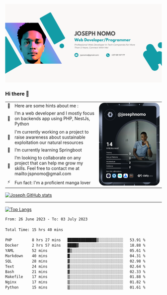 ![Banner of my profile!](/Joseph_NOMO_NEW.png "Banner")

### Hi there 👋

<!--- | --  | 👋  | Here are some hints about me :                                                                                                 | <td rowspan=6><img src="/devcard.svg" width="400" alt="Joseph NOMO's Dev Card"/></td> |
| --- | --- | ------------------------------------------------------------------------------------------------------------------------------ | ------------------------------------------------------------------------------------- |
| --  | 🔭  | I’m a web developer and I mostly focus on backends app using PHP, NestJs, Python                                               |
| --  | 🦁  | I'm currently working on a project to raise awareness about sustainable exploitation our natural resources                     |
| --  | 🌱  | I’m currently learning Springboot                                                                                              |
| --  | 👯  | I’m looking to collaborate on any project that can help me grow my skills. Feel free to contact me at mailto:jspnomo@gmail.com |
| --  | ⚡  | Fun fact: I'm a proficient manga lover                                                                                         |
--->

<table>
    <tr>
        <td width="1%">👋</td>
        <td width="55%">Here are some hints about me :</td>
        <td rowspan=6 width="44%"><img src="/devcard.svg" width="400" alt="Joseph NOMO's Dev Card"/></td>
    </tr>
    <tr>
        <td>🔭</td>
        <td>I’m a web developer and I mostly focus on backends app using PHP, NestJs, Python</td>
    </tr>
    <tr>
        <td>🦁</td>
        <td>I'm currently working on a project to raise awareness about sustainable exploitation our natural resources</td>
    </tr>
    <tr>
        <td>🌱</td>
        <td>I’m currently learning Springboot</td>
    </tr>
    <tr>
        <td>👯</td>
        <td>I’m looking to collaborate on any project that can help me grow my skills. Feel free to contact me at mailto:jspnomo@gmail.com</td>
    </tr>
    <tr>
        <td>⚡</td>
        <td>Fun fact: I'm a proficient manga lover</td>
    </tr>

</table>

[![Joseph GitHub stats](https://github-readme-stats-seven-sigma-53.vercel.app/api?username=Jspascal)](https://github.com/Jspascal/github-readme-stats)

---

[![Top Langs](https://github-readme-stats-seven-sigma-53.vercel.app/api/top-langs/?username=Jspascal&layout=compact)](https://github.com/Jspascal/github-readme-stats)

<!--START_SECTION:waka-->

```txt
From: 26 June 2023 - To: 03 July 2023

Total Time: 15 hrs 40 mins

PHP         8 hrs 27 mins   █████████████▒░░░░░░░░░░░   53.91 %
Docker      2 hrs 57 mins   ████▓░░░░░░░░░░░░░░░░░░░░   18.88 %
YAML        52 mins         █▒░░░░░░░░░░░░░░░░░░░░░░░   05.61 %
Markdown    40 mins         █░░░░░░░░░░░░░░░░░░░░░░░░   04.31 %
SQL         28 mins         ▓░░░░░░░░░░░░░░░░░░░░░░░░   02.98 %
Text        24 mins         ▓░░░░░░░░░░░░░░░░░░░░░░░░   02.64 %
Bash        21 mins         ▓░░░░░░░░░░░░░░░░░░░░░░░░   02.33 %
Makefile    17 mins         ▒░░░░░░░░░░░░░░░░░░░░░░░░   01.88 %
Nginx       17 mins         ▒░░░░░░░░░░░░░░░░░░░░░░░░   01.82 %
Python      15 mins         ▒░░░░░░░░░░░░░░░░░░░░░░░░   01.61 %
```

<!--END_SECTION:waka-->
